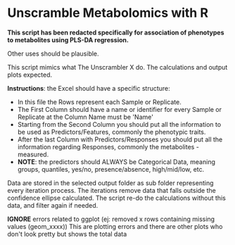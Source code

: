 # Unscramble Metabolomics with R

**This script has been redacted specifically for association of phenotypes to metabolites using PLS-DA regression.**

Other uses should be plausible.

This script mimics what The Unscrambler X do. The calculations and output plots expected.

**Instructions**: the Excel should have a specific structure:

- In this file the Rows represent each Sample or Replicate.
- The First Column should have a name or identifier for every Sample or Replicate at the Column Name must be 'Name'
- Starting from the Second Column you should put all the information to be used as Predictors/Features, commonly the phenotypic traits.
- After the last Column with Predictors/Responses you should put all the information regarding Responses, commonly the metabolites -measured.
- **NOTE**: the predictors should ALWAYS be Categorical Data, meaning groups, quantiles, yes/no, presence/absence, high/mid/low, etc.

Data are stored in the selected output folder as sub folder representing every iteration process.
The iterations remove data that falls outside the confidence ellipse calculated.
The script re-do the calculations without this data, and filter again if needed.

**IGNORE** errors related to ggplot (ej: removed x rows containing missing values (geom_xxxx))
This are plotting errors and there are other plots who don't look pretty but shows the total data
